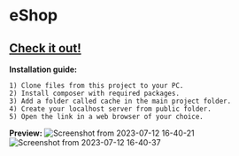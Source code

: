 # eShop
<a href=https://ectomorphic-firer.000webhostapp.com/>
 <h2>Check it out!</h2>
</a>
 
<b>Installation guide:</b>

    1) Clone files from this project to your PC.
    2) Install composer with required packages.
    3) Add a folder called cache in the main project folder.
    4) Create your localhost server from public folder.
    5) Open the link in a web browser of your choice.

<b>Preview:</b>
![Screenshot from 2023-07-12 16-40-21](https://github.com/rncs92/eShop/assets/123461096/49257594-ebf5-4db8-80e2-f12de64994ed)
![Screenshot from 2023-07-12 16-40-37](https://github.com/rncs92/eShop/assets/123461096/270feb3b-50b5-453a-a5d7-dabca992f752)


